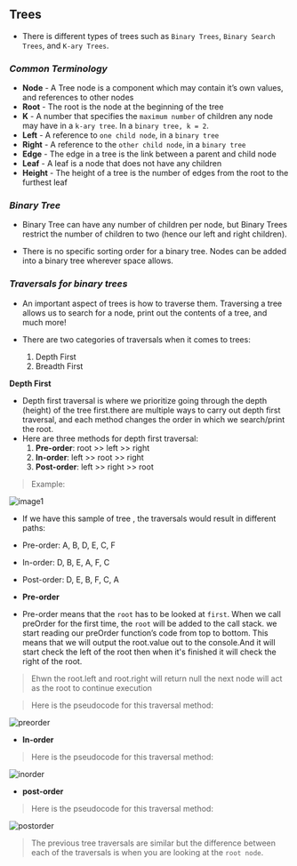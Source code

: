 ## **Trees**

- There is different types of trees such as `Binary Trees`, `Binary Search Trees`, and `K-ary Trees`.

### ***Common Terminology***
- **Node** - A Tree node is a component which may contain it’s own values, and references to other nodes
- **Root** - The root is the node at the beginning of the tree
- **K** - A number that specifies the `maximum number` of children any node may have in a `k-ary tree`. In a `binary tree, k = 2`.
- **Left** - A reference to `one child node`, in a `binary tree`
- **Right** - A reference to the `other child node`, in a `binary tree`
- **Edge** - The edge in a tree is the link between a parent and child node
- **Leaf** - A leaf is a node that does not have any children
- **Height** - The height of a tree is the number of edges from the root to the furthest leaf


### ***Binary Tree***

-  Binary Tree can have any number of children per node, but Binary Trees restrict the number of children to two (hence our left and right children).

- There is no specific sorting order for a binary tree. Nodes can be added into a binary tree wherever space allows.  

### ***Traversals for binary trees***
- An important aspect of trees is how to traverse them. Traversing a tree allows us to search for a node, print out the contents of a tree, and much more! 
- There are two categories of traversals when it comes to trees:

  1. Depth First
  2. Breadth First

**Depth First**
  - Depth first traversal is where we prioritize going through the depth (height) of the tree first.there are multiple ways to carry out depth first traversal, and each method changes the order in which we search/print the root. 
- Here are three methods for depth first traversal:
   1. **Pre-order**: root >> left >> right
   2. **In-order**: left >> root >> right
   3. **Post-order**: left >> right >> root

>Example:

![image1]()
- If we have this sample of tree , the traversals would result in different paths:

- Pre-order: A, B, D, E, C, F
- In-order: D, B, E, A, F, C
- Post-order: D, E, B, F, C, A


- **Pre-order**

- Pre-order means that the `root` has to be looked at `first`. When we call preOrder for the first time, the `root` will be added to the call stack. we start reading our preOrder function’s code from top to bottom. This means that we will output the root.value out to the console.And it will start check the left of the root then when it's finished it will check the right of the root.

>Ehwn the root.left and root.right will return null the next node will act as the root  to continue execution

> Here is the pseudocode for this traversal method:

![preorder]()

- **In-order**

> Here is the pseudocode for this traversal method:

![inorder]()

- **post-order**

> Here is the pseudocode for this traversal method:

![postorder]()


>The previous tree traversals are similar but the difference between each of the traversals is when you are looking at the `root node`.

